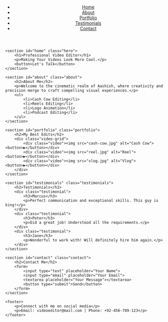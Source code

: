 # <!DOCTYPE html>
<html lang="en">
<head>
    <meta charset="UTF-8">
    <meta name="viewport" content="width=device-width, initial-scale=1.0">
    <title>Professional Video Editor | Aashish</title>
    <link rel="stylesheet" href="styles.css">
</head>
<body>
    <header>
        <nav>
            <ul>
                <li><a href="#home">Home</a></li>
                <li><a href="#about">About</a></li>
                <li><a href="#portfolio">Portfolio</a></li>
                <li><a href="#testimonials">Testimonials</a></li>
                <li><a href="#contact">Contact</a></li>
            </ul>
        </nav>
    </header>

    <section id="home" class="hero">
        <h1>Professional Video Editor</h1>
        <p>Making Your Videos Look More Cool.</p>
        <button>Let's Talk</button>
    </section>

    <section id="about" class="about">
        <h2>About Me</h2>
        <p>Welcome to the cinematic realm of Aashish, where creativity and precision merge to craft compelling visual experiences.</p>
        <ul>
            <li>Cash Cow Editing</li>
            <li>Reels Editing</li>
            <li>Logo Animation</li>
            <li>Podcast Editing</li>
        </ul>
    </section>

    <section id="portfolio" class="portfolio">
        <h2>My Best Edits</h2>
        <div class="video-grid">
            <div class="video"><img src="cash-cow.jpg" alt="Cash Cow"><button>▶</button></div>
            <div class="video"><img src="reel.jpg" alt="Reel"><button>▶</button></div>
            <div class="video"><img src="vlog.jpg" alt="Vlog"><button>▶</button></div>
        </div>
    </section>

    <section id="testimonials" class="testimonials">
        <h2>Testimonials</h2>
        <div class="testimonial">
            <h3>Marcus</h3>
            <p>Perfect communication and exceptional skills. This guy is king!</p>
        </div>
        <div class="testimonial">
            <h3>Peter</h3>
            <p>Did a great job! Understood all the requirements.</p>
        </div>
        <div class="testimonial">
            <h3>Jane</h3>
            <p>Wonderful to work with! Will definitely hire him again.</p>
        </div>
    </section>

    <section id="contact" class="contact">
        <h2>Contact Me</h2>
        <form>
            <input type="text" placeholder="Your Name">
            <input type="email" placeholder="Your Email">
            <textarea placeholder="Your Message"></textarea>
            <button type="submit">Send</button>
        </form>
    </section>

    <footer>
        <p>Connect with me on social media</p>
        <p>Email: videoeditor@mail.com | Phone: +92-456-789-123</p>
    </footer>
</body>
</html>
